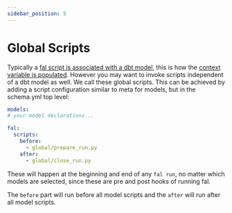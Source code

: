 ```yaml
---
sidebar_position: 5
---
```


# Global Scripts

Typically a [fal script is associated with a dbt model](model-scripts.md), this is how the [context variable is populated](../reference/variables-and-functions.md#context-variable). However you may want to invoke scripts independent of a dbt model as well. We call these global scripts. This can be achieved by adding a script configuration similar to meta for models, but in the schema.yml top level:

```yaml
models:
# your model declarations...

fal:
  scripts:
    before:
      - global/prepare_run.py
    after:
      - global/close_run.py
```

These will happen at the beginning and end of any `fal run`, no matter which models are selected, since these are pre and post hooks of running fal.

The `before` part will run before all model scripts and the `after` will run after all model scripts.

